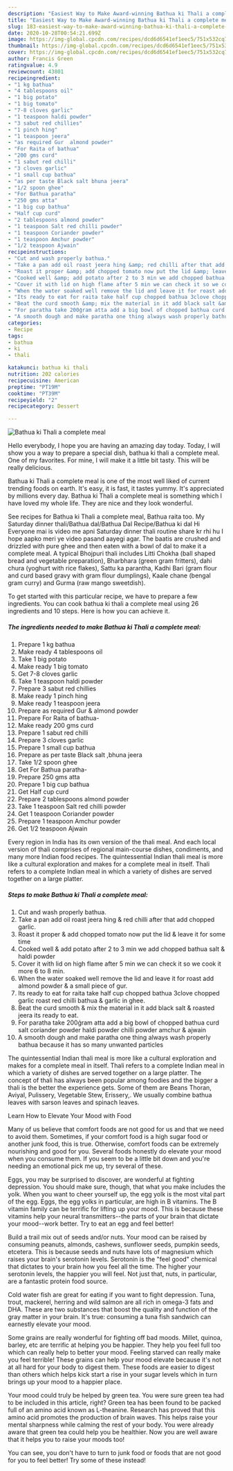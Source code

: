 ```yaml
---
description: "Easiest Way to Make Award-winning Bathua ki Thali a complete meal"
title: "Easiest Way to Make Award-winning Bathua ki Thali a complete meal"
slug: 183-easiest-way-to-make-award-winning-bathua-ki-thali-a-complete-meal
date: 2020-10-28T00:54:21.699Z
image: https://img-global.cpcdn.com/recipes/dcd6d6541ef1eec5/751x532cq70/bathua-ki-thali-a-complete-meal-recipe-main-photo.jpg
thumbnail: https://img-global.cpcdn.com/recipes/dcd6d6541ef1eec5/751x532cq70/bathua-ki-thali-a-complete-meal-recipe-main-photo.jpg
cover: https://img-global.cpcdn.com/recipes/dcd6d6541ef1eec5/751x532cq70/bathua-ki-thali-a-complete-meal-recipe-main-photo.jpg
author: Francis Green
ratingvalue: 4.9
reviewcount: 43801
recipeingredient:
- "1 kg bathua"
- "4 tablespoons oil"
- "1 big potato"
- "1 big tomato"
- "7-8 cloves garlic"
- "1 teaspoon haldi powder"
- "3 sabut red chillies"
- "1 pinch hing"
- "1 teaspoon jeera"
- "as required Gur  almond powder"
- "For Raita of bathua"
- "200 gms curd"
- "1 sabut red chilli"
- "3 cloves garlic"
- "1 small cup bathua"
- "as per taste Black salt bhuna jeera"
- "1/2 spoon ghee"
- "For Bathua paratha"
- "250 gms atta"
- "1 big cup bathua"
- "Half cup curd"
- "2 tablespoons almond powder"
- "1 teaspoon Salt red chilli powder"
- "1 teaspoon Coriander powder"
- "1 teaspoon Amchur powder"
- "1/2 teaspoon Ajwain"
recipeinstructions:
- "Cut and wash properly bathua."
- "Take a pan add oil roast jeera hing &amp; red chilli after that add chopped garlic."
- "Roast it proper &amp; add chopped tomato now put the lid &amp; leave it for some time"
- "Cooked well &amp; add potato after 2 to 3 min we add chopped bathua salt &amp; haldi powder"
- "Cover it with lid on high flame after 5 min we can check it so we cook it more 6 to 8 min."
- "When the water soaked well remove the lid and leave it for roast add almond powder &amp; a small piece of gur."
- "Its ready to eat for raita take half cup chopped bathua 3clove chopped garlic roast red chilli bathua &amp; garlic in ghee."
- "Beat the curd smooth &amp; mix the material in it add black salt &amp; roasted jeera its ready to eat."
- "For paratha take 200ģram atta add a big bowl of chopped bathua curd salt coriander powder haldi powder chilli powder amchur &amp; ajwain"
- "A smooth dough and make paratha one thing always wash properly bathua because it has so many unwanted particles"
categories:
- Recipe
tags:
- bathua
- ki
- thali

katakunci: bathua ki thali 
nutrition: 202 calories
recipecuisine: American
preptime: "PT19M"
cooktime: "PT39M"
recipeyield: "2"
recipecategory: Dessert

---
```



![Bathua ki Thali a complete meal](https://img-global.cpcdn.com/recipes/dcd6d6541ef1eec5/751x532cq70/bathua-ki-thali-a-complete-meal-recipe-main-photo.jpg)

Hello everybody, I hope you are having an amazing day today. Today, I will show you a way to prepare a special dish, bathua ki thali a complete meal. One of my favorites. For mine, I will make it a little bit tasty. This will be really delicious.

Bathua ki Thali a complete meal is one of the most well liked of current trending foods on earth. It's easy, it is fast, it tastes yummy. It's appreciated by millions every day. Bathua ki Thali a complete meal is something which I have loved my whole life. They are nice and they look wonderful.

See recipes for Bathua ki Thali a complete meal, Bathua raita too. My Saturday dinner thali/Bathua dal/Bathua Dal Recipe/Bathua ki dal Hi Everyone mai is video me apni Saturday dinner thali routine share kr rhi hu I hope aapko meri ye video pasand aayegi agar. The baatis are crushed and drizzled with pure ghee and then eaten with a bowl of dal to make it a complete meal. A typical Bhojpuri thali includes Litti Chokha (ball shaped bread and vegetable preparation), Bharbhara (green gram fritters), dahi chura (yoghurt with rice flakes), Sattu ka parantha, Kadhi Bari (gram flour and curd based gravy with gram flour dumplings), Kaale chane (bengal gram curry) and Gurma (raw mango sweetdish).


To get started with this particular recipe, we have to prepare a few ingredients. You can cook bathua ki thali a complete meal using 26 ingredients and 10 steps. Here is how you can achieve it.

<!--inarticleads1-->

##### The ingredients needed to make Bathua ki Thali a complete meal:

1. Prepare 1 kg bathua
1. Make ready 4 tablespoons oil
1. Take 1 big potato
1. Make ready 1 big tomato
1. Get 7-8 cloves garlic
1. Take 1 teaspoon haldi powder
1. Prepare 3 sabut red chillies
1. Make ready 1 pinch hing
1. Make ready 1 teaspoon jeera
1. Prepare as required Gur &amp; almond powder
1. Prepare For Raita of bathua-
1. Make ready 200 gms curd
1. Prepare 1 sabut red chilli
1. Prepare 3 cloves garlic
1. Prepare 1 small cup bathua
1. Prepare as per taste Black salt ,bhuna jeera
1. Take 1/2 spoon ghee
1. Get For Bathua paratha-
1. Prepare 250 gms atta
1. Prepare 1 big cup bathua
1. Get Half cup curd
1. Prepare 2 tablespoons almond powder
1. Take 1 teaspoon Salt red chilli powder
1. Get 1 teaspoon Coriander powder
1. Prepare 1 teaspoon Amchur powder
1. Get 1/2 teaspoon Ajwain


Every region in India has its own version of the thali meal. And each local version of thali comprises of regional main-course dishes, condiments, and many more Indian food recipes. The quintessential Indian thali meal is more like a cultural exploration and makes for a complete meal in itself. Thali refers to a complete Indian meal in which a variety of dishes are served together on a large platter. 

<!--inarticleads2-->

##### Steps to make Bathua ki Thali a complete meal:

1. Cut and wash properly bathua.
1. Take a pan add oil roast jeera hing &amp; red chilli after that add chopped garlic.
1. Roast it proper &amp; add chopped tomato now put the lid &amp; leave it for some time
1. Cooked well &amp; add potato after 2 to 3 min we add chopped bathua salt &amp; haldi powder
1. Cover it with lid on high flame after 5 min we can check it so we cook it more 6 to 8 min.
1. When the water soaked well remove the lid and leave it for roast add almond powder &amp; a small piece of gur.
1. Its ready to eat for raita take half cup chopped bathua 3clove chopped garlic roast red chilli bathua &amp; garlic in ghee.
1. Beat the curd smooth &amp; mix the material in it add black salt &amp; roasted jeera its ready to eat.
1. For paratha take 200ģram atta add a big bowl of chopped bathua curd salt coriander powder haldi powder chilli powder amchur &amp; ajwain
1. A smooth dough and make paratha one thing always wash properly bathua because it has so many unwanted particles


The quintessential Indian thali meal is more like a cultural exploration and makes for a complete meal in itself. Thali refers to a complete Indian meal in which a variety of dishes are served together on a large platter. The concept of thali has always been popular among foodies and the bigger a thali is the better the experience gets. Some of them are Beans Thoran, Aviyal, Pulissery, Vegetable Stew, Erissery,. We usually combine bathua leaves with sarson leaves and spinach leaves. 

Learn How to Elevate Your Mood with Food


Many of us believe that comfort foods are not good for us and that we need to avoid them. Sometimes, if your comfort food is a high sugar food or another junk food, this is true. Otherwise, comfort foods can be extremely nourishing and good for you. Several foods honestly do elevate your mood when you consume them. If you seem to be a little bit down and you're needing an emotional pick me up, try several of these.

Eggs, you may be surprised to discover, are wonderful at fighting depression. You should make sure, though, that what you make includes the yolk. When you want to cheer yourself up, the egg yolk is the most vital part of the egg. Eggs, the egg yolks in particular, are high in B vitamins. The B vitamin family can be terrific for lifting up your mood. This is because these vitamins help your neural transmitters--the parts of your brain that dictate your mood--work better. Try to eat an egg and feel better!

Build a trail mix out of seeds and/or nuts. Your mood can be raised by consuming peanuts, almonds, cashews, sunflower seeds, pumpkin seeds, etcetera. This is because seeds and nuts have lots of magnesium which raises your brain's serotonin levels. Serotonin is the "feel good" chemical that dictates to your brain how you feel all the time. The higher your serotonin levels, the happier you will feel. Not just that, nuts, in particular, are a fantastic protein food source.

Cold water fish are great for eating if you want to fight depression. Tuna, trout, mackerel, herring and wild salmon are all rich in omega-3 fats and DHA. These are two substances that boost the quality and function of the gray matter in your brain. It's true: consuming a tuna fish sandwich can earnestly elevate your mood. 

Some grains are really wonderful for fighting off bad moods. Millet, quinoa, barley, etc are terrific at helping you be happier. They help you feel full too which can really help to better your mood. Feeling starved can really make you feel terrible! These grains can help your mood elevate because it's not at all hard for your body to digest them. These foods are easier to digest than others which helps kick start a rise in your sugar levels which in turn brings up your mood to a happier place.

Your mood could truly be helped by green tea. You were sure green tea had to be included in this article, right? Green tea has been found to be packed full of an amino acid known as L-theanine. Research has proved that this amino acid promotes the production of brain waves. This helps raise your mental sharpness while calming the rest of your body. You were already aware that green tea could help you be healthier. Now you are well aware that it helps you to raise your moods too!

You can see, you don't have to turn to junk food or foods that are not good for you to feel better! Try some of these instead!

